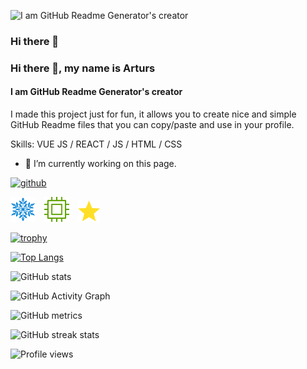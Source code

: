 ![I am GitHub Readme Generator's creator](https://arturssmirnovs.github.io/github-profile-readme-generator/images/banner.png)

### Hi there 👋
### Hi there 👋, my name is Arturs
#### I am GitHub Readme Generator's creator

I made this project just for fun, it allows you to create nice and simple GitHub Readme files that you can copy/paste and use in your profile.

Skills: VUE JS / REACT / JS / HTML / CSS

- 🔭 I’m currently working on this page. 


[<img src='https://cdn.jsdelivr.net/npm/simple-icons@3.0.1/icons/github.svg' alt='github' height='40'>](https://github.com/Salahuddin027)  

<a href='https://archiveprogram.github.com/'><img src='https://raw.githubusercontent.com/acervenky/animated-github-badges/master/assets/acbadge.gif' width='40' height='40'></a> <a href='https://docs.github.com/en/developers'><img src='https://raw.githubusercontent.com/acervenky/animated-github-badges/master/assets/devbadge.gif' width='40' height='40'></a> <a href='https://stars.github.com/'><img src='https://raw.githubusercontent.com/acervenky/animated-github-badges/master/assets/starbadge.gif' width='35' height='35'></a> 

[![trophy](https://github-profile-trophy.vercel.app/?username=Salahuddin027)](https://github.com/ryo-ma/github-profile-trophy)

[![Top Langs](https://github-readme-stats.vercel.app/api/top-langs/?username=Salahuddin027)](https://github.com/anuraghazra/github-readme-stats)

![GitHub stats](https://github-readme-stats.vercel.app/api?username=Salahuddin027&show_icons=true)  

![GitHub Activity Graph](https://activity-graph.herokuapp.com/graph?username=Salahuddin027)  

![GitHub metrics](https://metrics.lecoq.io/Salahuddin027)  

![GitHub streak stats](https://streak-stats.demolab.com/?user=Salahuddin027)  

![Profile views](https://gpvc.arturio.dev/Salahuddin027)  
